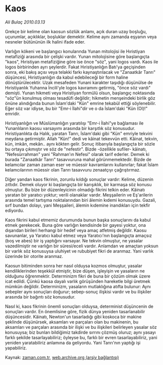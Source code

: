 # Kaos

*Ali Bulaç 2010.03.13*

<tr><td class="metin" colspan="2" style="padding-top: 20px; padding-left: 5px; ">Grekçe bir kelime olan kaosun sözlük anlamı, açık duran uzay boşluğu, uçurumlar, açıklıklar, boşluklar demektir. Kelime aynı zamanda eşyanın veya nesneler bütününün ilk halini ifade eder.</td></tr><tr><td class="metin" colspan="2" style="padding-top: 20px; padding-left: 5px; "><p>Varlığın kökeni ve başlangıcı konularında Yunan mitolojisi ile Hıristiyan metafiziği arasında bir çelişki vardır. Yunan mitolojisine göre başlangıçta "kaos", Hıristiyan metafiziğine göre ise önce "söz", yani logos vardı. Kaos ile logos birbirinden ayrı şeylerdir. Fakat Hıristiyanlığın Batı'ya geçişinden sonra, eki bakış açısı veya telakki farkı kaynaştırılacak ve "Zanaatkâr Tanrı" düşüncesi, Hıristiyanlığın da kabul edebileceği bir form haline dönüştürülecektir. Uzak mesafeden Yunani karakter taşıdığı düşünülse de Hıristiyanlık Yuhanna İncili'yle logos kavramını getirmiş, "önce söz vardı" demişti. Yunan hikmeti veya Hıristiyan formülü olsun, başlangıç noktasında "söz"ün konulmuş olması tesadüfi değildir; hikmetin menşeindeki birlik göz önüne alındığında bunun İslam'daki "Kün" emrine tekabül ettiği söylenebilir. Eğer söz var idiyse, bu bir "Emr-i İlahi"dir ve o da İslam'daki "Kün (Ol)!" emridir.
<p> Hıristiyanlığın ve Müslümanlığın yaratılışı "Emr-i İlahi"ye bağlaması ile Yunanlıların kaosu varsayımı arasında bir karşıtlık söz konusudur. Hıristiyanlıkta da Halık, yaratan Tanrı, İslam'daki gibi "Kün" emriyle tekvini meydana getirmiştir. Allah "Kün!" dedi ve kâinat tekevvün etti. Kâinat, tekvin, kün, imkân, mekân.. aynı kökten gelir. Sonuç itibarıyla başlangıçta bir sözle bu ortaya çıkmıştır ve söz de "nefestir". Bizde -özellikle sufiler- kâinatı, "Nefesürrahman" yani "Rahman'ın Nefesi" olarak tarif ederler. Demek ki burada "Zanaatkâr Tanrı" tasavvuruna mahal görünmemektedir. Bizde de kelamcılar zaman zaman eser ve müessir kavramlarını kullanırlar; fakat İslam kelamcılarının müessir olan Tanrı tasavvuru zenaatçıyı çağrıştırmaz.
<p> Diğer yandan kaos fikrinin, zorunlu kıldığı sonuçlar vardır: Kelime, düzenin zıttıdır. Demek oluyor ki başlangıçta bir karışıklık, bir karmaşa söz konusu olmuştur. Bu bize bir düzenleyicinin olmadığı fikrini telkin eder. Kâinatı yaratan bir yaratıcı yoktur; verili olanaklar vardır. Meşşailerin ve Eş'arilerin arasında temel tartışma noktalarından biri âlemin kıdemi konusuydu. Gazali, sırf bundan dolayı, yani Meşşaileri, âlemin kıdemine inandıkları için tekfir ediyordu. 
<p> Kaos fikrini kabul etmemiz durumunda bunun başka sonuçlarını da kabul etmek gerekecek. Buna göre varlığın kendisinde bir gayesi yoktur, ona dışarıdan birileri herhangi bir hedef veya amaç atfetmiş değildir. Kaosu savunanlar, ya Yaratıcı kabul etmez veya Yaratıcı'nın başlangıçta amaçsız (boş ve abes) bir iş yaptığını varsayar. Ne tekvin olmuştur, ne yasalar vazedilmiştir ne varlığın bir süresi/eceli vardır. Anlamdan ve amaçtan yoksun bir varlık söz konusuysa uluhiyet ve rububiyet fikri de aranmaz. Yani varlık üzerinde bir otorite aranmaz.
<p> Kaosun bitiminden sonra her nasıl olduysa kozmos olmuştur, yasalar kendiliklerinden teşekkül etmiştir, bize düşen, işleyişin ve yasaların ne olduğunu öğrenmektir. Determinizm fikri de buna bir çözüm olmak üzere icat edildi. Çünkü kaosa dayalı varlık görüşünden hareketle bilgi üretmek mümkün değildir. Determinizm, yasaların mutlaklığına atıfta bulunur: Aynı sebepler aynı sonuçları doğurur; sebep-sonuç ilişkisi vardır ve bu ilişkiler arasında bir bağıntı söz konusudur.
<p> Nasıl ki, kaos fikrinin önemli sonuçları olduysa, determinist düşüncenin de sonuçları vardır. En önemlisine göre, fizik dünya yeniden tasarlanabilir düşüncesidir. Kâinatı, Newton'un tasarladığı gibi koskoca bir makine şeklinde düşünürsek, aksamları ve parçaları olan bu makinenin, bu aksamları ve parçaları arasında bir ilişki ve bu ilişkileri belirleyen yasalar söz konusuysa; biz bunları bildiğimiz takdirde sırrını çözmüş oluruz; aynı yasayı farklı şekilde tasarlayabiliriz; öyleyse bu, farklı bir evren tasarlayabiliriz, yani yeniden yaratabiliriz anlamına da geliyordu. Yani Tanrı'nın yaptığı işi yapabiliriz.<br/></p></p></p></p></p></p></td></tr>

Kaynak: [zaman.com.tr](http://zaman.com.tr/yazar.do?yazino=961075), [web.archive.org (arşiv bağlantısı)](http://web.archive.org/web/20100325043552/http://www.zaman.com.tr:80/yazar.do?yazino=961075)
